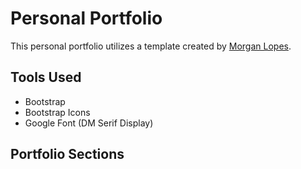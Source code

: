 # Personal Portfolio
This personal portfolio utilizes a template created by [Morgan Lopes](https://github.com/morganjlopes/portfolio-template).

## Tools Used
- Bootstrap
- Bootstrap Icons
- Google Font (DM Serif Display)

## Portfolio Sections
